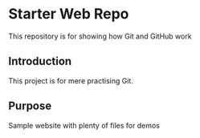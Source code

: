 # Starter Web Repo

This repository is for showing how Git and GitHub work

## Introduction

This project is for mere practising Git.

## Purpose

Sample website with plenty of files for demos
